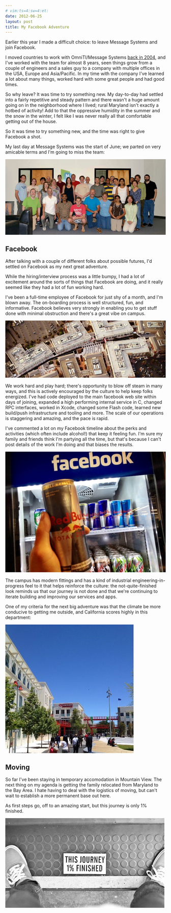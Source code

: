 ```yaml
---
# vim:ts=4:sw=4:et:
date: 2012-06-25
layout: post
title: My Facebook Adventure
---
```


Earlier this year I made a difficult choice: to leave Message Systems
and join Facebook.

I moved countries to work with OmniTI/Message Systems 
[back in 2004](http://wezfurlong.org/blog/2004/nov/here-in-usa/), and
I've worked with the team for almost 8 years, seen things grow
from a couple of engineers and a sales guy to a company with multiple
offices in the USA, Europe and Asia/Pacific.  In my time with the
company I've learned a lot about many things, worked hard with some
great people and had good times.

So why leave?  It was time to try something new.  My day-to-day had
settled into a fairly repetitive and steady pattern and there wasn't a
huge amount going on in the neighborhood where I lived; rural Maryland
isn't exactly a hotbed of activity!  Add to that the oppressive
humidity in the summer and the snow in the winter, I felt like I was
never really all that comfortable getting out of the house.

So it was time to try something new, and the time was right to give
Facebook a shot.

<!-- more -->

My last day at Message Systems was the start of June; we parted
on very amicable terms and I'm going to miss the team:

<img src='/images/msys-eng-team.jpg'>

## Facebook

After talking with a couple of different folks about possible futures,
I'd settled on Facebook as my next great adventure.

While the hiring/interview process was a little bumpy, I had a lot of
excitement around the sorts of things that Facebook are doing, and it
really seemed like they had a lot of fun working hard.

I've been a full-time employee of Facebook for just shy of a month, and I'm
blown away.  The on-boarding process is well structured, fun, and
informative.  Facebook believes very strongly in enabling you to get
stuff done with minimal obstruction and there's a great vibe on campus.

<img src='/images/facebook-hack-courtyard.jpg'>

We work hard and play hard; there's opportunity to blow off steam in
many ways, and this is actively encouraged by the culture to help keep
folks energized.  I've had code deployed to the main facebook web site
within days of joining, expanded a high performing internal service
in C, changed RPC interfaces, worked in Xcode, changed some Flash code,
learned new build/push infrastructure and tooling and more.  The scale
of our operations is staggering and amazing, and the pace is rapid.

I've commented a lot on my Facebook timeline about the perks and
activities (which often include alcohol!) that keep it feeling fun.  I'm
sure my family and friends think I'm partying all the time, but that's
because I can't post details of the work I'm doing and that biases the
results.

<img src='/images/redbull-total-zero.jpg'>

The campus has modern fittings and has a kind of industrial
engineering-in-progress feel to it that helps reinforce the culture: the
not-quite-finished look reminds us that our journey is not done and that
we're continuing to iterate building and improving our services and
apps.

One of my criteria for the next big adventure was that the climate be
more conducive to getting me outside, and California scores highly in
this department:

<a href='/images/facebook-hacker-co.jpg'><img src='/images/facebook-hack-co-small.jpg'></a>

## Moving

So far I've been staying in temporary accomodation in Mountain View.
The next thing on my agenda is getting the family relocated from
Maryland to the Bay Area.  I hate having to deal with the
logistics of moving, but can't wait to establish a more permanent base
out here.

As first steps go, off to an amazing start, but this journey is only 1%
finished.

<a href="http://www.flickr.com/photos/jldavid/6147377125/"><img src='/images/journey-one-percent.jpg'></a>


